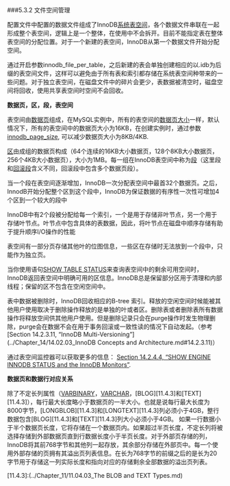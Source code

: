 ###5.3.2 文件空间管理

配置文件中配置的数据文件组成了InnoDB[系统表空间](../glossary.md#glos_system_tablespace)，各个数据文件串联在一起形成整个表空间，逻辑上是一个整体，在使用中不会拆开。目前不能指定表在整体表空间的分配位置。对于一个新建的表空间，InnoDB从第一个数据文件开始分配空间。

通过开启参数innodb_file_per_table，之后新建的表会单独创建相应的以.idb为后缀的表空间文件，这样可以避免由于所有表和索引都存储在系统表空间种带来的一些问题。对于独立表空间，在磁盘文件中的碎片会更少，表数据被清空时，磁盘空间将回收，使用共享表空间时空间不会回收。


<b>数据页，区，段，表空间</b>

表空间由[数据页](../glossary.md#glos_page)组成，在MySQL实例中，所有的表空间的[数据页大小](../glossary.md#glos_page_size)一样，默认情况下，所有的表空间中的数据页大小为16KB，在创建实例时，通过参数
[innodb_page_size](../Chapter_14/14.02.06_InnoDB_Startup_Options_and_System_Variables.md#sysvar_innodb_page_size), 可以减少数据页大小为8KB/4KB.

[区](../glossary.md#glos_extent)由成组的数据页构成（64个连续的16KB大小数据页，128个8KB大小数据页，256个4KB大小数据页），大小为1MB。每一组在InnoDB表空间中称为[段](../glossary.md#glos_segment)（这里段和[回滚段](../glossary.md#glos_rollback_segment)含义不同，回滚段中包含多个数据页段）。

当一个段在表空间逐渐增加，InnoDB一次分配表空间中最首32个数据页。之后，InnodB开始分配整个区到这个段中，InnoDB为保证数据的有序性一次性可增加4个区到一个较大的段中

InnoDB中有2个段被分配给每一个索引，一个是用于存储非叶节点，另一个用于存储叶节点。叶节点中包含具体的表数据，因此，将叶节点在磁盘中顺序存储有助于提升顺序I/O操作的性能

表空间有一部分页存储其他叶的位图信息，一些区在存储时无法放到一个段中，只能作为独立页。

当你使用语句[SHOW TABLE STATUS](../Chapter_13/13.07.05_SHOW_Syntax.md#13.7.5.37)来查询表空间中的剩余可用空间时，InnoDB返回表空间中明确可用的区信息。InnoDB总是保留部分区用于清理和内部线程；保留的区不包含在空闲空间中。

表中数据被删除时，InnoDB回收相应的B-tree 索引。释放的空闲空间时候能被其他用户使用取决于删除操作释放的是单独的叶或者区。删除表或者删除表所有数据操作将释放空间供其他用户使用。但是删除记录只会在purge操作时发生物理删除，purge会在数据不会在用于事务回滚或一致性读的情况下自动发起。（参考 [Section 14.2.3.11, “InnoDB Multi-Versioning”](../Chapter_14/14.02.03_InnoDB Concepts and Architecture.md#14.2.3.11)）

通过表空间监控器可以获取更多的信息： [Section 14.2.4.4, “SHOW ENGINE INNODB STATUS and the InnoDB Monitors”](../Chapter_14/14.02.04_InnoDB_Performance_Tuning_and_Troubleshooting.md#14.2.4.4).


<b>数据页和数据行对应关系</b>

除了不定长列属性（[VARBINARY][11.4.2]，[VARCHAR][11.4.1]，[BLOG][11.4.3]和[TEXT][11.4.3]），每行最大长度略小于数据页的一半大小。也就是说每行最大长度为8000字节，[LONGBLOB][11.4.3]和[LONGTEXT][11.4.3]列必须小于4GB，整行数据包含[BLOG][11.4.3]和[TEXT][11.4.3]列大小必须小于4GB。
如果一行数据小于半个数据页长度，它将存储在一个数据页内。如果超过半页长度，不定长列将被选择存储到外部数据页直到行数据长度小于半页长度。对于外部页存储的列，InnoDB将其前768字节和其他列一起存放，其余部分存储在外部页中。每一个使用外部存储的页拥有其溢出页列表信息。在长为768字节的前缀之后的是长为20字节用于存储这一列实际长度和指向对应的存储剩余全部数据的溢出页列表。

[11.4.2]:(../Chapter_11/11.04.02_The_BINARY_and_VARBINARY_Types.md)
[11.4.1]:(../Chapter_11/11.04.01_The_CHAR_and_VARCHAR_Types.md)
[11.4.3]:(../Chapter_11/11.04.03_The BLOB and TEXT Types.md)
